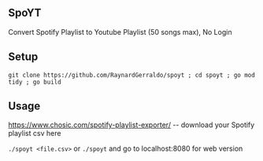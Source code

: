 ## SpoYT

Convert Spotify Playlist to Youtube Playlist (50 songs max), No Login

## Setup
`git clone https://github.com/RaynardGerraldo/spoyt ; cd spoyt ; go mod tidy ; go build`

## Usage

https://www.chosic.com/spotify-playlist-exporter/ -- download your Spotify playlist csv here

`./spoyt <file.csv>`
 or 
 `./spoyt` and go to localhost:8080 for web version
